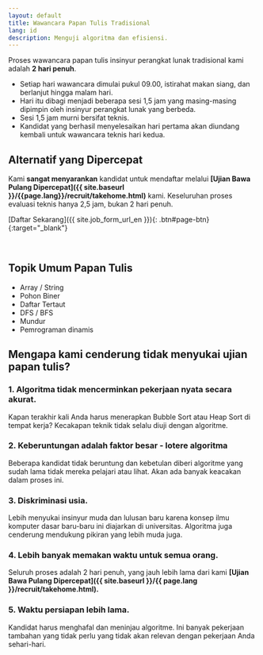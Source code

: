 ```yaml
---
layout: default
title: Wawancara Papan Tulis Tradisional
lang: id
description: Menguji algoritma dan efisiensi.
---
```




Proses wawancara papan tulis insinyur perangkat lunak tradisional kami adalah **2 hari penuh**.

- Setiap hari wawancara dimulai pukul 09.00, istirahat makan siang, dan berlanjut hingga malam hari.
- Hari itu dibagi menjadi beberapa sesi 1,5 jam yang masing-masing dipimpin oleh insinyur perangkat lunak yang berbeda.
- Sesi 1,5 jam murni bersifat teknis.
- Kandidat yang berhasil menyelesaikan hari pertama akan diundang kembali untuk wawancara teknis hari kedua.

## Alternatif yang Dipercepat

Kami **sangat menyarankan** kandidat untuk mendaftar melalui **[Ujian Bawa Pulang Dipercepat]({{ site.baseurl }}/{{page.lang}}/recruit/takehome.html)** kami. Keseluruhan proses evaluasi teknis hanya 2,5 jam, bukan 2 hari penuh.

[Daftar Sekarang]({{ site.job_form_url_en }}){: .btn#page-btn}{:target="\_blank"}

<br>

## Topik Umum Papan Tulis

- Array / String
- Pohon Biner
- Daftar Tertaut
- DFS / BFS
- Mundur
- Pemrograman dinamis

## Mengapa kami cenderung tidak menyukai ujian papan tulis?

### 1. Algoritma tidak mencerminkan pekerjaan nyata secara akurat.

Kapan terakhir kali Anda harus menerapkan Bubble Sort atau Heap Sort di tempat kerja? Kecakapan teknik tidak selalu diuji dengan algoritme.

### 2. Keberuntungan adalah faktor besar - lotere algoritma

Beberapa kandidat tidak beruntung dan kebetulan diberi algoritme yang sudah lama tidak mereka pelajari atau lihat. Akan ada banyak keacakan dalam proses ini.

### 3. Diskriminasi usia.

Lebih menyukai insinyur muda dan lulusan baru karena konsep ilmu komputer dasar baru-baru ini diajarkan di universitas. Algoritma juga cenderung mendukung pikiran yang lebih muda juga.

### 4. Lebih banyak memakan waktu untuk semua orang.

Seluruh proses adalah 2 hari penuh, yang jauh lebih lama dari kami **[Ujian Bawa Pulang Dipercepat]({{ site.baseurl }}/{{ page.lang }}/recruit/takehome.html).**

### 5. Waktu persiapan lebih lama.

Kandidat harus menghafal dan meninjau algoritme. Ini banyak pekerjaan tambahan yang tidak perlu yang tidak akan relevan dengan pekerjaan Anda sehari-hari.
